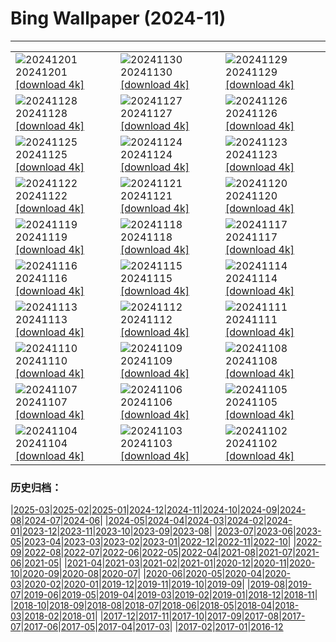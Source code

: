 # Bing Wallpaper (2024-11)
**************

<table><tr><td><img class="wallpaper" src="https://www.bing.com/th?id=OHR.KilchurnAutumn_EN-CA3966319675_1920x1080.jpg" alt="20241201"> 20241201 <a href="https://www.bing.com/th?id=OHR.KilchurnAutumn_EN-CA3966319675_UHD.jpg">[download 4k]</a></td><td><img class="wallpaper" src="https://www.bing.com/th?id=OHR.MtStMichel_EN-CA3538100784_1920x1080.jpg" alt="20241130"> 20241130 <a href="https://www.bing.com/th?id=OHR.MtStMichel_EN-CA3538100784_UHD.jpg">[download 4k]</a></td><td><img class="wallpaper" src="https://www.bing.com/th?id=OHR.AssiniboineTS_EN-CA8487090970_1920x1080.jpg" alt="20241129"> 20241129 <a href="https://www.bing.com/th?id=OHR.AssiniboineTS_EN-CA8487090970_UHD.jpg">[download 4k]</a></td></tr><tr><td><img class="wallpaper" src="https://www.bing.com/th?id=OHR.SemoisRiver_EN-CA3031671072_1920x1080.jpg" alt="20241128"> 20241128 <a href="https://www.bing.com/th?id=OHR.SemoisRiver_EN-CA3031671072_UHD.jpg">[download 4k]</a></td><td><img class="wallpaper" src="https://www.bing.com/th?id=OHR.TrulliGrove_EN-CA2657782141_1920x1080.jpg" alt="20241127"> 20241127 <a href="https://www.bing.com/th?id=OHR.TrulliGrove_EN-CA2657782141_UHD.jpg">[download 4k]</a></td><td><img class="wallpaper" src="https://www.bing.com/th?id=OHR.AmboseliGiraffes_EN-CA6129428319_1920x1080.jpg" alt="20241126"> 20241126 <a href="https://www.bing.com/th?id=OHR.AmboseliGiraffes_EN-CA6129428319_UHD.jpg">[download 4k]</a></td></tr><tr><td><img class="wallpaper" src="https://www.bing.com/th?id=OHR.SonomaCoast_EN-CA2154911568_1920x1080.jpg" alt="20241125"> 20241125 <a href="https://www.bing.com/th?id=OHR.SonomaCoast_EN-CA2154911568_UHD.jpg">[download 4k]</a></td><td><img class="wallpaper" src="https://www.bing.com/th?id=OHR.FibonacciAloe_EN-CA1929331075_1920x1080.jpg" alt="20241124"> 20241124 <a href="https://www.bing.com/th?id=OHR.FibonacciAloe_EN-CA1929331075_UHD.jpg">[download 4k]</a></td><td><img class="wallpaper" src="https://www.bing.com/th?id=OHR.ZafraCastle_EN-CA3608705054_1920x1080.jpg" alt="20241123"> 20241123 <a href="https://www.bing.com/th?id=OHR.ZafraCastle_EN-CA3608705054_UHD.jpg">[download 4k]</a></td></tr><tr><td><img class="wallpaper" src="https://www.bing.com/th?id=OHR.AspenTrees_EN-CA3238986123_1920x1080.jpg" alt="20241122"> 20241122 <a href="https://www.bing.com/th?id=OHR.AspenTrees_EN-CA3238986123_UHD.jpg">[download 4k]</a></td><td><img class="wallpaper" src="https://www.bing.com/th?id=OHR.BeyondSaype_EN-CA2766246320_1920x1080.jpg" alt="20241121"> 20241121 <a href="https://www.bing.com/th?id=OHR.BeyondSaype_EN-CA2766246320_UHD.jpg">[download 4k]</a></td><td><img class="wallpaper" src="https://www.bing.com/th?id=OHR.TasmansArch_EN-CA9582409540_1920x1080.jpg" alt="20241120"> 20241120 <a href="https://www.bing.com/th?id=OHR.TasmansArch_EN-CA9582409540_UHD.jpg">[download 4k]</a></td></tr><tr><td><img class="wallpaper" src="https://www.bing.com/th?id=OHR.PorthcawlLighthouse_EN-CA7342147718_1920x1080.jpg" alt="20241119"> 20241119 <a href="https://www.bing.com/th?id=OHR.PorthcawlLighthouse_EN-CA7342147718_UHD.jpg">[download 4k]</a></td><td><img class="wallpaper" src="https://www.bing.com/th?id=OHR.RedStag_EN-CA7140488734_1920x1080.jpg" alt="20241118"> 20241118 <a href="https://www.bing.com/th?id=OHR.RedStag_EN-CA7140488734_UHD.jpg">[download 4k]</a></td><td><img class="wallpaper" src="https://www.bing.com/th?id=OHR.FrieslandNetherlands_EN-CA6862102879_1920x1080.jpg" alt="20241117"> 20241117 <a href="https://www.bing.com/th?id=OHR.FrieslandNetherlands_EN-CA6862102879_UHD.jpg">[download 4k]</a></td></tr><tr><td><img class="wallpaper" src="https://www.bing.com/th?id=OHR.YiPengLanterns_EN-CA5878267253_1920x1080.jpg" alt="20241116"> 20241116 <a href="https://www.bing.com/th?id=OHR.YiPengLanterns_EN-CA5878267253_UHD.jpg">[download 4k]</a></td><td><img class="wallpaper" src="https://www.bing.com/th?id=OHR.ManarolaItaly_EN-CA5208658549_1920x1080.jpg" alt="20241115"> 20241115 <a href="https://www.bing.com/th?id=OHR.ManarolaItaly_EN-CA5208658549_UHD.jpg">[download 4k]</a></td><td><img class="wallpaper" src="https://www.bing.com/th?id=OHR.KelpForest_EN-CA5047360183_1920x1080.jpg" alt="20241114"> 20241114 <a href="https://www.bing.com/th?id=OHR.KelpForest_EN-CA5047360183_UHD.jpg">[download 4k]</a></td></tr><tr><td><img class="wallpaper" src="https://www.bing.com/th?id=OHR.CoveArch_EN-CA4941949574_1920x1080.jpg" alt="20241113"> 20241113 <a href="https://www.bing.com/th?id=OHR.CoveArch_EN-CA4941949574_UHD.jpg">[download 4k]</a></td><td><img class="wallpaper" src="https://www.bing.com/th?id=OHR.Banff24_EN-CA4781010771_1920x1080.jpg" alt="20241112"> 20241112 <a href="https://www.bing.com/th?id=OHR.Banff24_EN-CA4781010771_UHD.jpg">[download 4k]</a></td><td><img class="wallpaper" src="https://www.bing.com/th?id=OHR.YucatanFlamingos_EN-CA4668702589_1920x1080.jpg" alt="20241111"> 20241111 <a href="https://www.bing.com/th?id=OHR.YucatanFlamingos_EN-CA4668702589_UHD.jpg">[download 4k]</a></td></tr><tr><td><img class="wallpaper" src="https://www.bing.com/th?id=OHR.MoroccoMilkyWay_EN-CA4328551346_1920x1080.jpg" alt="20241110"> 20241110 <a href="https://www.bing.com/th?id=OHR.MoroccoMilkyWay_EN-CA4328551346_UHD.jpg">[download 4k]</a></td><td><img class="wallpaper" src="https://www.bing.com/th?id=OHR.GlacialRivers_EN-CA4120798939_1920x1080.jpg" alt="20241109"> 20241109 <a href="https://www.bing.com/th?id=OHR.GlacialRivers_EN-CA4120798939_UHD.jpg">[download 4k]</a></td><td><img class="wallpaper" src="https://www.bing.com/th?id=OHR.CanadaWolves_EN-CA3643391655_1920x1080.jpg" alt="20241108"> 20241108 <a href="https://www.bing.com/th?id=OHR.CanadaWolves_EN-CA3643391655_UHD.jpg">[download 4k]</a></td></tr><tr><td><img class="wallpaper" src="https://www.bing.com/th?id=OHR.ShiShiBeach_EN-CA3486295094_1920x1080.jpg" alt="20241107"> 20241107 <a href="https://www.bing.com/th?id=OHR.ShiShiBeach_EN-CA3486295094_UHD.jpg">[download 4k]</a></td><td><img class="wallpaper" src="https://www.bing.com/th?id=OHR.LencoisMaranhao_EN-CA5418331666_1920x1080.jpg" alt="20241106"> 20241106 <a href="https://www.bing.com/th?id=OHR.LencoisMaranhao_EN-CA5418331666_UHD.jpg">[download 4k]</a></td><td><img class="wallpaper" src="https://www.bing.com/th?id=OHR.CumbriaAutumn_EN-CA3180790128_1920x1080.jpg" alt="20241105"> 20241105 <a href="https://www.bing.com/th?id=OHR.CumbriaAutumn_EN-CA3180790128_UHD.jpg">[download 4k]</a></td></tr><tr><td><img class="wallpaper" src="https://www.bing.com/th?id=OHR.YucatanBiosphere_EN-CA2792700444_1920x1080.jpg" alt="20241104"> 20241104 <a href="https://www.bing.com/th?id=OHR.YucatanBiosphere_EN-CA2792700444_UHD.jpg">[download 4k]</a></td><td><img class="wallpaper" src="https://www.bing.com/th?id=OHR.BisonYellowstone_EN-CA3146107562_1920x1080.jpg" alt="20241103"> 20241103 <a href="https://www.bing.com/th?id=OHR.BisonYellowstone_EN-CA3146107562_UHD.jpg">[download 4k]</a></td><td><img class="wallpaper" src="https://www.bing.com/th?id=OHR.VineyardsBlackForestFall_EN-CA1623253128_1920x1080.jpg" alt="20241102"> 20241102 <a href="https://www.bing.com/th?id=OHR.VineyardsBlackForestFall_EN-CA1623253128_UHD.jpg">[download 4k]</a></td></tr></table>

### 历史归档：

|[2025-03](/../2025-03/2025-03.md)|[2025-02](/../2025-02/2025-02.md)|[2025-01](/../2025-01/2025-01.md)|[2024-12](/../2024-12/2024-12.md)|[2024-11](/2024-11.md)|[2024-10](/../2024-10/2024-10.md)|[2024-09](/../2024-09/2024-09.md)|[2024-08](/../2024-08/2024-08.md)|[2024-07](/../2024-07/2024-07.md)|[2024-06](/../2024-06/2024-06.md)|
|[2024-05](/../2024-05/2024-05.md)|[2024-04](/../2024-04/2024-04.md)|[2024-03](/../2024-03/2024-03.md)|[2024-02](/../2024-02/2024-02.md)|[2024-01](/../2024-01/2024-01.md)|[2023-12](/../2023-12/2023-12.md)|[2023-11](/../2023-11/2023-11.md)|[2023-10](/../2023-10/2023-10.md)|[2023-09](/../2023-09/2023-09.md)|[2023-08](/../2023-08/2023-08.md)|
|[2023-07](/../2023-07/2023-07.md)|[2023-06](/../2023-06/2023-06.md)|[2023-05](/../2023-05/2023-05.md)|[2023-04](/../2023-04/2023-04.md)|[2023-03](/../2023-03/2023-03.md)|[2023-02](/../2023-02/2023-02.md)|[2023-01](/../2023-01/2023-01.md)|[2022-12](/../2022-12/2022-12.md)|[2022-11](/../2022-11/2022-11.md)|[2022-10](/../2022-10/2022-10.md)|
|[2022-09](/../2022-09/2022-09.md)|[2022-08](/../2022-08/2022-08.md)|[2022-07](/../2022-07/2022-07.md)|[2022-06](/../2022-06/2022-06.md)|[2022-05](/../2022-05/2022-05.md)|[2022-04](/../2022-04/2022-04.md)|[2021-08](/../2021-08/2021-08.md)|[2021-07](/../2021-07/2021-07.md)|[2021-06](/../2021-06/2021-06.md)|[2021-05](/../2021-05/2021-05.md)|
|[2021-04](/../2021-04/2021-04.md)|[2021-03](/../2021-03/2021-03.md)|[2021-02](/../2021-02/2021-02.md)|[2021-01](/../2021-01/2021-01.md)|[2020-12](/../2020-12/2020-12.md)|[2020-11](/../2020-11/2020-11.md)|[2020-10](/../2020-10/2020-10.md)|[2020-09](/../2020-09/2020-09.md)|[2020-08](/../2020-08/2020-08.md)|[2020-07](/../2020-07/2020-07.md)|
|[2020-06](/../2020-06/2020-06.md)|[2020-05](/../2020-05/2020-05.md)|[2020-04](/../2020-04/2020-04.md)|[2020-03](/../2020-03/2020-03.md)|[2020-02](/../2020-02/2020-02.md)|[2020-01](/../2020-01/2020-01.md)|[2019-12](/../2019-12/2019-12.md)|[2019-11](/../2019-11/2019-11.md)|[2019-10](/../2019-10/2019-10.md)|[2019-09](/../2019-09/2019-09.md)|
|[2019-08](/../2019-08/2019-08.md)|[2019-07](/../2019-07/2019-07.md)|[2019-06](/../2019-06/2019-06.md)|[2019-05](/../2019-05/2019-05.md)|[2019-04](/../2019-04/2019-04.md)|[2019-03](/../2019-03/2019-03.md)|[2019-02](/../2019-02/2019-02.md)|[2019-01](/../2019-01/2019-01.md)|[2018-12](/../2018-12/2018-12.md)|[2018-11](/../2018-11/2018-11.md)|
|[2018-10](/../2018-10/2018-10.md)|[2018-09](/../2018-09/2018-09.md)|[2018-08](/../2018-08/2018-08.md)|[2018-07](/../2018-07/2018-07.md)|[2018-06](/../2018-06/2018-06.md)|[2018-05](/../2018-05/2018-05.md)|[2018-04](/../2018-04/2018-04.md)|[2018-03](/../2018-03/2018-03.md)|[2018-02](/../2018-02/2018-02.md)|[2018-01](/../2018-01/2018-01.md)|
|[2017-12](/../2017-12/2017-12.md)|[2017-11](/../2017-11/2017-11.md)|[2017-10](/../2017-10/2017-10.md)|[2017-09](/../2017-09/2017-09.md)|[2017-08](/../2017-08/2017-08.md)|[2017-07](/../2017-07/2017-07.md)|[2017-06](/../2017-06/2017-06.md)|[2017-05](/../2017-05/2017-05.md)|[2017-04](/../2017-04/2017-04.md)|[2017-03](/../2017-03/2017-03.md)|
|[2017-02](/../2017-02/2017-02.md)|[2017-01](/../2017-01/2017-01.md)|[2016-12](/../2016-12/2016-12.md)